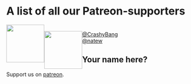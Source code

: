 # A list of all our Patreon-supporters

<a href="https://github.com/CrashyBang">
  <img src="https://avatars1.githubusercontent.com/u/2978850?v=3&s=460" width="100px" style="float:left" />
  <br />
  @CrashyBang
</a>


<a href="https://github.com/natew">
  <img src="https://avatars3.githubusercontent.com/u/12100?v=3&s=460" width="100px" style="float:left" />
  <br />
  @natew
</a>


## Your name here?
Support us on [patreon](https://www.patreon.com/rxdb).
